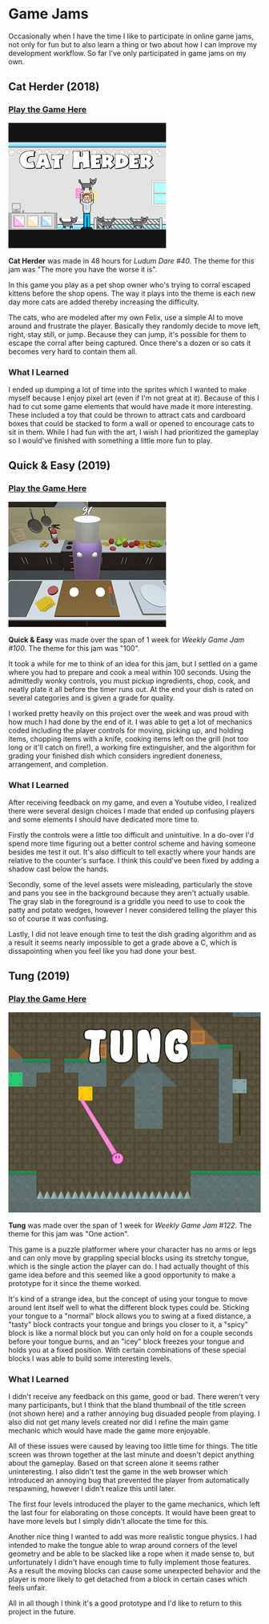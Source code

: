 # Game Jams

Occasionally when I have the time I like to participate in online game jams, not only for fun but to also learn a thing or two about how I can improve my development workflow. So far I've only participated in game jams on my own.

## Cat Herder (2018)

### **<a href="https://nickl.itch.io/cat-herder" target="_blank">Play the Game Here</a>**

<img class="leftImage" src="images/game_jams/cat-herder.png"/>

__Cat Herder__ was made in 48 hours for _Ludum Dare #40_. The theme for this jam was "The more you have the worse it is". 

In this game you play as a pet shop owner who's trying to corral escaped kittens before the shop opens. The way it plays into the theme is each new day more cats are added thereby increasing the difficulty.

The cats, who are modeled after my own Felix, use a simple AI to move around and frustrate the player. Basically they randomly decide to move left, right, stay still, or jump. Because they can jump, it's possible for them to escape the corral after being captured. Once there's a dozen or so cats it becomes very hard to contain them all.

### What I Learned

I ended up dumping a lot of time into the sprites which I wanted to make myself because I enjoy pixel art (even if I'm not great at it). Because of this I had to cut some game elements that would have made it more interesting. These included a toy that could be thrown to attract cats and cardboard boxes that could be stacked to form a wall or opened to encourage cats to sit in them. While I had fun with the art, I wish I had prioritized the gameplay so I would've finished with something a little more fun to play.

## Quick & Easy (2019)

### **<a href="https://nickl.itch.io/quick-and-easy" target="_blank">Play the Game Here</a>**

<img class="rightImage" src="images/game_jams/quick-and-easy.png"/>

__Quick & Easy__ was made over the span of 1 week for _Weekly Game Jam #100_. The theme for this jam was "100".

It took a while for me to think of an idea for this jam, but I settled on a game where you had to prepare and cook a meal within 100 seconds. Using the admittedly wonky controls, you must pickup ingredients, chop, cook, and neatly plate it all before the timer runs out. At the end your dish is rated on several categories and is given a grade for quality.

I worked pretty heavily on this project over the week and was proud with how much I had done by the end of it. I was able to get a lot of mechanics coded including the player controls for moving, picking up, and holding items, chopping items with a knife, cooking items left on the grill (not too long or it'll catch on fire!), a working fire extinguisher, and the algorithm for grading your finished dish which considers ingredient doneness, arrangement, and completion.

### What I Learned
After receiving feedback on my game, and even a Youtube video, I realized there were several design choices I made that ended up confusing players and some elements I should have dedicated more time to.

Firstly the controls were a little too difficult and unintuitive. In a do-over I'd spend more time figuring out a better control scheme and having someone besides me test it out. It's also difficult to tell exactly where your hands are relative to the counter's surface. I think this could've been fixed by adding a shadow cast below the hands.

Secondly, some of the level assets were misleading, particularly the stove and pans you see in the background because they aren't actually usable. The gray slab in the foreground is a griddle you need to use to cook the patty and potato wedges, however I never considered telling the player this so of course it was confusing. 

Lastly, I did not leave enough time to test the dish grading algorithm and as a result it seems nearly impossible to get a grade above a C, which is dissapointing when you feel like you had done your best.

## Tung (2019)

### **<a href="https://nickl.itch.io/tung" target="_blank">Play the Game Here</a>**

<img class="leftImage" src="images/game_jams/tung.png"/>

__Tung__ was made over the span of 1 week for _Weekly Game Jam #122_. The theme for this jam was "One action".

This game is a puzzle platformer where your character has no arms or legs and can only move  by grappling special blocks using its stretchy tongue, which is the single action the player can do. I had actually thought of this game idea before and this seemed like a good opportunity to make a prototype for it since the theme worked.

It's kind of a strange idea, but the concept of using your tongue to move around lent itself well to what the different block types could be. Sticking your tongue to a "normal" block allows you to swing at a fixed distance, a "tasty" block contracts your tongue and brings you closer to it, a "spicy" block is like a normal block but you can only hold on for a couple seconds before your tongue burns, and an "icey" block freezes your tongue and holds you at a fixed position. With certain combinations of these special blocks I was able to build some interesting levels.

### What I Learned
I didn't receive any feedback on this game, good or bad. There weren't very many participants, but I think that the bland thumbnail of the title screen (not shown here) and a rather annoying bug disuaded people from playing. I also did not get many levels created nor did I refine the main game mechanic which would have made the game more enjoyable.

All of these issues were caused by leaving too little time for things. The title screen was thrown together at the last minute and doesn't depict anything about the gameplay. Based on that screen alone it seems rather uninteresting. I also didn't test the game in the web browser which introduced an annoying bug that prevented the player from automatically respawning, however I didn't realize this until later.

The first four levels introduced the player to the game mechanics, which left the last four for elaborating on those concepts. It would have been great to have more levels but I simply didn't allocate the time for this.

Another nice thing I wanted to add was more realistic tongue physics. I had intended to make the tongue able to wrap around corners of the level geometry and be able to be slacked like a rope when it made sense to, but unfortunately I didn't have enough time to fully implement those features. As a result the moving blocks can cause some unexpected behavior and the player is more likely to get detached from a block in certain cases which feels unfair.

All in all though I think it's a good prototype and I'd like to return to this project in the future.